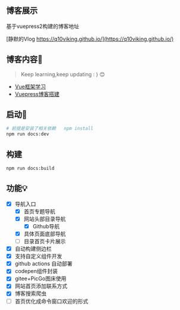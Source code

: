 ## 博客展示

基于vuepress2构建的博客地址

[静默的Vlog https://q10viking.github.io/](https://q10viking.github.io/)

## 博客内容📗

> Keep learning,keep updating : ) 😊

- [Vue框架学习](https://q10viking.github.io/vue3/)
- [Vuepress博客搭建](https://q10viking.github.io/vuepress/)



## 启动:rocket:

```sh
# 前提是安装了相关依赖   npm install
npm run docs:dev
```



## 构建

```sh
npm run docs:build
```



## 功能💡


- [x] 导航入口
  - [x] 首页专题导航
  - [x] 网站头部目录导航
    - [x] Github导航
  - [x] 具体页面底部导航
  - [ ] 目录首页卡片展示
- [x] 自动构建侧边栏
- [x] 支持自定义组件开发
- [x] github actions 自动部署
- [x] codepen组件封装
- [x] gitee+PicGo图床使用
- [x] 网站首页添加联系方式
- [x] 博客搜索爬虫
- [ ] 首页优化成命令窗口欢迎的形式
